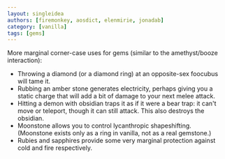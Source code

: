 ```yaml
---
layout: singleidea
authors: [firemonkey, aosdict, elenmirie, jonadab]
category: [vanilla]
tags: [gems]
---
```

More marginal corner-case uses for gems (similar to the amethyst/booze interaction):
* Throwing a diamond (or a diamond ring) at an opposite-sex foocubus will tame it.
* Rubbing an amber stone generates electricity, perhaps giving you a static charge that will add a bit of damage to your next melee attack.
* Hitting a demon with obsidian traps it as if it were a bear trap: it can't move or teleport, though it can still attack. This also destroys the obsidian.
* Moonstone allows you to control lycanthropic shapeshifting. (Moonstone exists only as a ring in vanilla, not as a real gemstone.)
* Rubies and sapphires provide some very marginal protection against cold and fire respectively.
